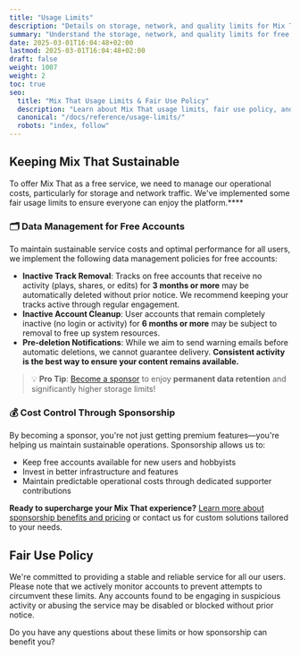 ```yaml
---
title: "Usage Limits"
description: "Details on storage, network, and quality limits for Mix That accounts."
summary: "Understand the storage, network, and quality limits for free and sponsored Mix That accounts."
date: 2025-03-01T16:04:48+02:00
lastmod: 2025-03-01T16:04:48+02:00
draft: false
weight: 1007
weight: 2
toc: true
seo:
  title: "Mix That Usage Limits & Fair Use Policy"
  description: "Learn about Mix That usage limits, fair use policy, and the benefits of sponsorship for increased storage, quality, and API access."
  canonical: "/docs/reference/usage-limits/"
  robots: "index, follow"
---
```


## Keeping Mix That Sustainable

To offer Mix That as a free service, we need to manage our operational costs, particularly for storage and network traffic. We've implemented some fair usage limits to ensure everyone can enjoy the platform.\*\*\*\*

### 🗂️ Data Management for Free Accounts

To maintain sustainable service costs and optimal performance for all users, we implement the following data management policies for free accounts:

- **Inactive Track Removal**: Tracks on free accounts that receive no activity (plays, shares, or edits) for **3 months or more** may be automatically deleted without prior notice. We recommend keeping your tracks active through regular engagement.
- **Inactive Account Cleanup**: User accounts that remain completely inactive (no login or activity) for **6 months or more** may be subject to removal to free up system resources.
- **Pre-deletion Notifications**: While we aim to send warning emails before automatic deletions, we cannot guarantee delivery. **Consistent activity is the best way to ensure your content remains available.**

> 💡 **Pro Tip**: [Become a sponsor](/docs/general/sponsor-this-project/) to enjoy **permanent data retention** and significantly higher storage limits!

### 💰 Cost Control Through Sponsorship

By becoming a sponsor, you're not just getting premium features—you're helping us maintain sustainable operations. Sponsorship allows us to:

- Keep free accounts available for new users and hobbyists
- Invest in better infrastructure and features
- Maintain predictable operational costs through dedicated supporter contributions

**Ready to supercharge your Mix That experience?** [Learn more about sponsorship benefits and pricing](/docs/general/sponsor-this-project/) or contact us for custom solutions tailored to your needs.

## Fair Use Policy

We're committed to providing a stable and reliable service for all our users. Please note that we actively monitor accounts to prevent attempts to circumvent these limits. Any accounts found to be engaging in suspicious activity or abusing the service may be disabled or blocked without prior notice.

Do you have any questions about these limits or how sponsorship can benefit you?
